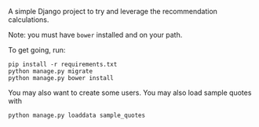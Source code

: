 A simple Django project to try and leverage the recommendation calculations.

Note: you must have `bower` installed and on your path.

To get going, run:

    pip install -r requirements.txt
    python manage.py migrate
    python manage.py bower install

You may also want to create some users. You may also load sample quotes with

    python manage.py loaddata sample_quotes
